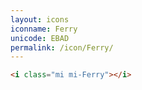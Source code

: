 ```yaml
---
layout: icons
iconname: Ferry
unicode: EBAD
permalink: /icon/Ferry/
---
```


``` html
<i class="mi mi-Ferry"></i>
```
